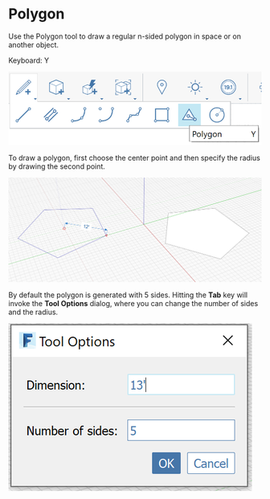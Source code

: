 # Polygon

Use the Polygon tool to draw a regular n-sided polygon in space or on another object.

Keyboard: Y

![](../.gitbook/assets/image%20%289%29.png)

To draw a polygon, first choose the center point and then specify the radius by drawing the second point. 

![](../.gitbook/assets/image%20%287%29.png)

By default the polygon is generated with 5 sides. Hitting the **Tab** key will invoke the **Tool Options** dialog, where you can change the number of sides and the radius.



![](../.gitbook/assets/image.png)



